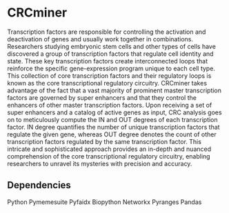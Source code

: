 # CRCminer
Transcription factors are responsible for controlling the activation and deactivation of genes and usually work together in combinations. Researchers studying embryonic stem cells and other types of cells have discovered a group of transcription factors that regulate cell identity and state. These key transcription factors create interconnected loops that reinforce the specific gene-expression program unique to each cell type. This collection of core transcription factors and their regulatory loops is known as the core transcriptional regulatory circuitry. CRCminer takes advantage of the fact that a vast majority of prominent master transcription factors are governed by super enhancers and that they control the enhancers of other master transcription factors. Upon receiving a set of super enhancers and a catalog of active genes as input, CRC analysis goes on to meticulously compute the IN and OUT degrees of each transcription factor. IN degree quantifies the number of unique transcription factors that regulate the given gene, whereas OUT degree denotes the count of other transcription factors regulated by the same transcription factor. This intricate and sophisticated approach provides an in-depth and nuanced comprehension of the core transcriptional regulatory circuitry, enabling researchers to unravel its mysteries with precision and accuracy.


## Dependencies 
Python
Pymemesuite
Pyfaidx 
Biopython
Networkx
Pyranges 
Pandas
